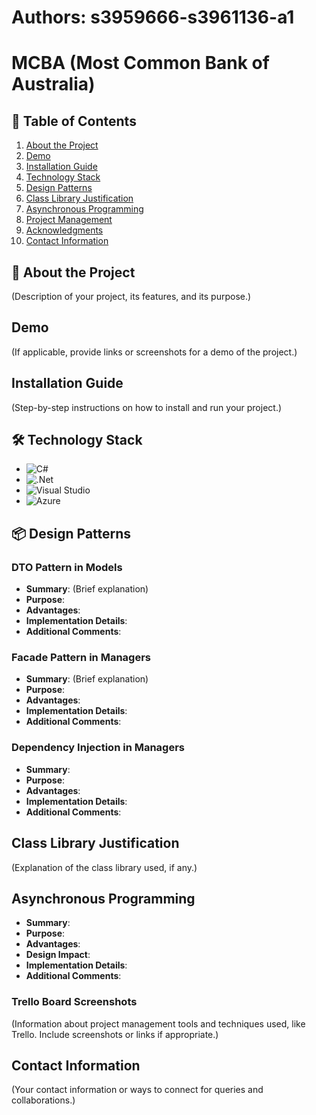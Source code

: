 # Authors: s3959666-s3961136-a1
# MCBA (Most Common Bank of Australia)

## 🔗 Table of Contents
1. [About the Project](#about-the-project)
2. [Demo](#demo)
3. [Installation Guide](#installation-guide)
4. [Technology Stack](#technology-stack)
5. [Design Patterns](#design-patterns)
6. [Class Library Justification](#class-library-justification)
7. [Asynchronous Programming](#asynchronous-programming)
8. [Project Management](#project-management)
9. [Acknowledgments](#acknowledgments)
10. [Contact Information](#contact-information)

## 🔭 About the Project
(Description of your project, its features, and its purpose.)

## Demo
(If applicable, provide links or screenshots for a demo of the project.)

## Installation Guide
(Step-by-step instructions on how to install and run your project.)

## 🛠 Technology Stack
- ![C#](https://img.shields.io/badge/c%23-%23239120.svg?style=for-the-badge&logo=csharp&logoColor=white)
- ![.Net](https://img.shields.io/badge/.NET-5C2D91?style=for-the-badge&logo=.net&logoColor=white)
- ![Visual Studio](https://img.shields.io/badge/Visual%20Studio-5C2D91.svg?style=for-the-badge&logo=visual-studio&logoColor=white)
- ![Azure](https://img.shields.io/badge/azure-%230072C6.svg?style=for-the-badge&logo=microsoftazure&logoColor=white)

## 📦 Design Patterns
### DTO Pattern in Models
- **Summary**: (Brief explanation)
- **Purpose**:
- **Advantages**:
- **Implementation Details**:
- **Additional Comments**:

### Facade Pattern in Managers
- **Summary**: (Brief explanation)
- **Purpose**:
- **Advantages**:
- **Implementation Details**:
- **Additional Comments**:

### Dependency Injection in Managers
- **Summary**: 
- **Purpose**:
- **Advantages**:
- **Implementation Details**:
- **Additional Comments**:

## Class Library Justification
(Explanation of the class library used, if any.)

## Asynchronous Programming
- **Summary**:
- **Purpose**:
- **Advantages**:
- **Design Impact**:
- **Implementation Details**:
- **Additional Comments**:

### Trello Board Screenshots
(Information about project management tools and techniques used, like Trello. Include screenshots or links if appropriate.)

## Contact Information
(Your contact information or ways to connect for queries and collaborations.)

